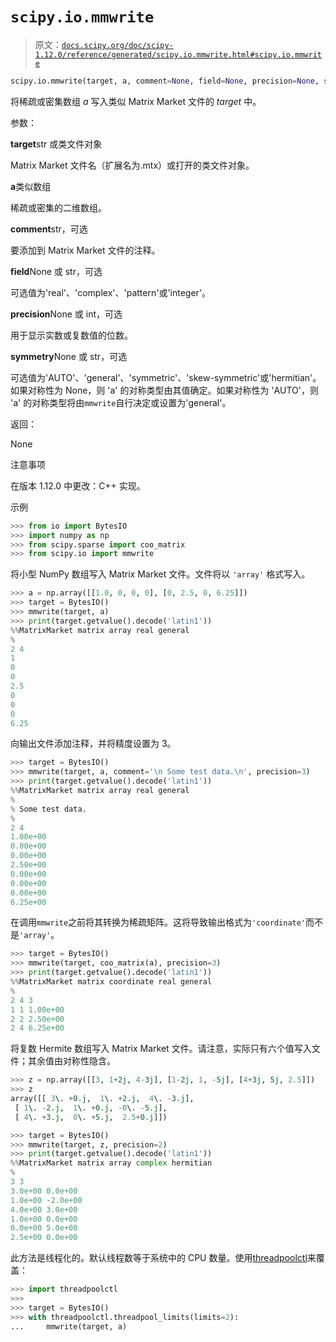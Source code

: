 # `scipy.io.mmwrite`

> 原文：[`docs.scipy.org/doc/scipy-1.12.0/reference/generated/scipy.io.mmwrite.html#scipy.io.mmwrite`](https://docs.scipy.org/doc/scipy-1.12.0/reference/generated/scipy.io.mmwrite.html#scipy.io.mmwrite)

```py
scipy.io.mmwrite(target, a, comment=None, field=None, precision=None, symmetry='AUTO')
```

将稀疏或密集数组 *a* 写入类似 Matrix Market 文件的 *target* 中。

参数：

**target**str 或类文件对象

Matrix Market 文件名（扩展名为.mtx）或打开的类文件对象。

**a**类似数组

稀疏或密集的二维数组。

**comment**str，可选

要添加到 Matrix Market 文件的注释。

**field**None 或 str，可选

可选值为'real'、'complex'、'pattern'或'integer'。

**precision**None 或 int，可选

用于显示实数或复数值的位数。

**symmetry**None 或 str，可选

可选值为'AUTO'、'general'、'symmetric'、'skew-symmetric'或'hermitian'。如果对称性为 None，则 'a' 的对称类型由其值确定。如果对称性为 'AUTO'，则 'a' 的对称类型将由`mmwrite`自行决定或设置为'general'。

返回：

None

注意事项

在版本 1.12.0 中更改：C++ 实现。

示例

```py
>>> from io import BytesIO
>>> import numpy as np
>>> from scipy.sparse import coo_matrix
>>> from scipy.io import mmwrite 
```

将小型 NumPy 数组写入 Matrix Market 文件。文件将以 `'array'` 格式写入。

```py
>>> a = np.array([[1.0, 0, 0, 0], [0, 2.5, 0, 6.25]])
>>> target = BytesIO()
>>> mmwrite(target, a)
>>> print(target.getvalue().decode('latin1'))
%%MatrixMarket matrix array real general
%
2 4
1
0
0
2.5
0
0
0
6.25 
```

向输出文件添加注释，并将精度设置为 3。

```py
>>> target = BytesIO()
>>> mmwrite(target, a, comment='\n Some test data.\n', precision=3)
>>> print(target.getvalue().decode('latin1'))
%%MatrixMarket matrix array real general
%
% Some test data.
%
2 4
1.00e+00
0.00e+00
0.00e+00
2.50e+00
0.00e+00
0.00e+00
0.00e+00
6.25e+00 
```

在调用`mmwrite`之前将其转换为稀疏矩阵。这将导致输出格式为`'coordinate'`而不是`'array'`。

```py
>>> target = BytesIO()
>>> mmwrite(target, coo_matrix(a), precision=3)
>>> print(target.getvalue().decode('latin1'))
%%MatrixMarket matrix coordinate real general
%
2 4 3
1 1 1.00e+00
2 2 2.50e+00
2 4 6.25e+00 
```

将复数 Hermite 数组写入 Matrix Market 文件。请注意，实际只有六个值写入文件；其余值由对称性隐含。

```py
>>> z = np.array([[3, 1+2j, 4-3j], [1-2j, 1, -5j], [4+3j, 5j, 2.5]])
>>> z
array([[ 3\. +0.j,  1\. +2.j,  4\. -3.j],
 [ 1\. -2.j,  1\. +0.j, -0\. -5.j],
 [ 4\. +3.j,  0\. +5.j,  2.5+0.j]]) 
```

```py
>>> target = BytesIO()
>>> mmwrite(target, z, precision=2)
>>> print(target.getvalue().decode('latin1'))
%%MatrixMarket matrix array complex hermitian
%
3 3
3.0e+00 0.0e+00
1.0e+00 -2.0e+00
4.0e+00 3.0e+00
1.0e+00 0.0e+00
0.0e+00 5.0e+00
2.5e+00 0.0e+00 
```

此方法是线程化的。默认线程数等于系统中的 CPU 数量。使用[threadpoolctl](https://github.com/joblib/threadpoolctl)来覆盖：

```py
>>> import threadpoolctl
>>>
>>> target = BytesIO()
>>> with threadpoolctl.threadpool_limits(limits=2):
...     mmwrite(target, a) 
```

